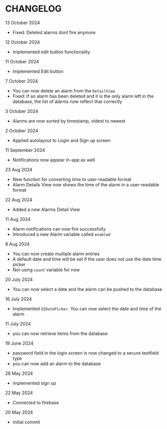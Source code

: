 # CHANGELOG

13 October 2024
- Fixed: Deleted alarms dont fire anymore

12 October 2024
- Implemented edit button functionality

11 October 2024
- Implemented Edit button

7 October 2024
- You can now delete an alarm from the ```DetailView```
- Fixed: If an alarm has been deleted and it is the only alarm left in the database, the list of alarms now reflect that correctly

3 October 2024
- Alarms are now sorted by timestamp, oldest to newest 

2 October 2024
- Applied autolayout to Login and Sign up screen

11 September 2024
- Notifications now appear in-app as well 

23 Aug 2024
- New function for converting time to user-readable format
- Alarm Details View now shows the time of the alarm in a user-readable format

22 Aug 2024
- Added a new Alarms Detail View

11 Aug 2024
- Alarm notifications can now fire successfully
- Introduced a new Alarm variable called ```enabled```

8 Aug 2024
- You can now create multiple alarm entries
- A default date and time will be set if the user does not use the date time picker
- Not using ```count``` variable for now

20 July 2024
- You can now select a date and the alarm can be pushed to the database

16 July 2024
- Implemented ```UIDatePicker```. You can now select the date and time of the alarm

11 July 2024
- you can now retrieve items from the database

19 June 2024
- password field in the login screen is now changed to a secure textfield type
- you can now add an alarm to the database

26 May 2024
- implemented sign up

22 May 2024
- Connected to firebase

20 May 2024
- initial commit
